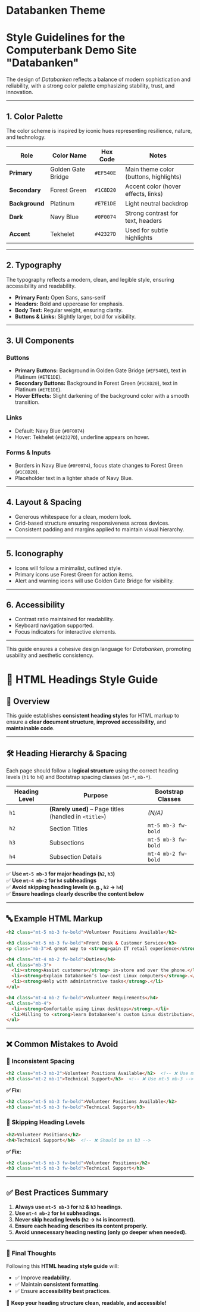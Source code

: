 # Databanken Theme

# Style Guidelines for the Computerbank Demo Site "Databanken"

The design of *Databanken* reflects a balance of modern sophistication and reliability, with a strong color palette emphasizing stability, trust, and innovation.

---

## 1. Color Palette

The color scheme is inspired by iconic hues representing resilience, nature, and technology.

| Role         | Color Name          | Hex Code   | Notes |
|-------------|---------------------|------------|-------|
| **Primary**  | Golden Gate Bridge  | `#EF540E`  | Main theme color (buttons, highlights) |
| **Secondary** | Forest Green       | `#1C8D20`  | Accent color (hover effects, links) |
| **Background** | Platinum          | `#E7E1DE`  | Light neutral backdrop |
| **Dark**      | Navy Blue         | `#0F0074`  | Strong contrast for text, headers |
| **Accent**    | Tekhelet          | `#42327D`  | Used for subtle highlights |

---

## 2. Typography

The typography reflects a modern, clean, and legible style, ensuring accessibility and readability.

- **Primary Font:** Open Sans, sans-serif
- **Headers:** Bold and uppercase for emphasis.
- **Body Text:** Regular weight, ensuring clarity.
- **Buttons & Links:** Slightly larger, bold for visibility.

---

## 3. UI Components

### Buttons

- **Primary Buttons:** Background in Golden Gate Bridge (`#EF540E`), text in Platinum (`#E7E1DE`).
- **Secondary Buttons:** Background in Forest Green (`#1C8D20`), text in Platinum (`#E7E1DE`).
- **Hover Effects:** Slight darkening of the background color with a smooth transition.

### Links

- Default: Navy Blue (`#0F0074`)
- Hover: Tekhelet (`#42327D`), underline appears on hover.

### Forms & Inputs

- Borders in Navy Blue (`#0F0074`), focus state changes to Forest Green (`#1C8D20`).
- Placeholder text in a lighter shade of Navy Blue.

---

## 4. Layout & Spacing

- Generous whitespace for a clean, modern look.
- Grid-based structure ensuring responsiveness across devices.
- Consistent padding and margins applied to maintain visual hierarchy.

---

## 5. Iconography

- Icons will follow a minimalist, outlined style.
- Primary icons use Forest Green for action items.
- Alert and warning icons will use Golden Gate Bridge for visibility.

---

## 6. Accessibility

- Contrast ratio maintained for readability.
- Keyboard navigation supported.
- Focus indicators for interactive elements.

---

This guide ensures a cohesive design language for *Databanken*, promoting usability and aesthetic consistency.


# 📖 HTML Headings Style Guide

## 🎯 Overview
This guide establishes **consistent heading styles** for HTML markup to ensure a **clear document structure**, **improved accessibility**, and **maintainable code**.

---

## 🛠 **Heading Hierarchy & Spacing**
Each page should follow a **logical structure** using the correct heading levels (`h1` to `h4`) and Bootstrap spacing classes (`mt-*`, `mb-*`).

| **Heading Level** | **Purpose** | **Bootstrap Classes** |
|------------------|------------|----------------------|
| `h1` | **(Rarely used)** – Page titles (handled in `<title>`) | _(N/A)_ |
| `h2` | Section Titles | `mt-5 mb-3 fw-bold` |
| `h3` | Subsections | `mt-5 mb-3 fw-bold` |
| `h4` | Subsection Details | `mt-4 mb-2 fw-bold` |

✅ **Use `mt-5 mb-3` for major headings (`h2`, `h3`)**  
✅ **Use `mt-4 mb-2` for `h4` subheadings**  
✅ **Avoid skipping heading levels (e.g., `h2` → `h4`)**  
✅ **Ensure headings clearly describe the content below**

---

## 🔤 **Example HTML Markup**
```html
<h2 class="mt-5 mb-3 fw-bold">Volunteer Positions Available</h2>

<h3 class="mt-5 mb-3 fw-bold">Front Desk & Customer Service</h3>
<p class="mb-3">A great way to <strong>gain IT retail experience</strong>!</p>

<h4 class="mt-4 mb-2 fw-bold">Duties</h4>
<ul class="mb-3">
  <li><strong>Assist customers</strong> in-store and over the phone.</li>
  <li><strong>Explain Databanken’s low-cost Linux computers</strong>.</li>
  <li><strong>Help with administrative tasks</strong>.</li>
</ul>

<h4 class="mt-4 mb-2 fw-bold">Volunteer Requirements</h4>
<ul class="mb-4">
  <li><strong>Comfortable using Linux desktops</strong>.</li>
  <li>Willing to <strong>learn Databanken’s custom Linux distribution</strong>.</li>
</ul>
```

---

## ❌ **Common Mistakes to Avoid**
### 🚫 **Inconsistent Spacing**
```html
<h2 class="mt-3 mb-2">Volunteer Positions Available</h2>  <!-- ❌ Use mt-5 mb-3 instead -->
<h3 class="mt-2 mb-1">Technical Support</h3>  <!-- ❌ Use mt-5 mb-3 -->
```
**✅ Fix:**
```html
<h2 class="mt-5 mb-3 fw-bold">Volunteer Positions Available</h2>
<h3 class="mt-5 mb-3 fw-bold">Technical Support</h3>
```

### 🚫 **Skipping Heading Levels**
```html
<h2>Volunteer Positions</h2>
<h4>Technical Support</h4>  <!-- ❌ Should be an h3 -->
```
**✅ Fix:**
```html
<h2 class="mt-5 mb-3 fw-bold">Volunteer Positions</h2>
<h3 class="mt-5 mb-3 fw-bold">Technical Support</h3>
```

---

## ✅ **Best Practices Summary**
1. **Always use `mt-5 mb-3` for `h2` & `h3` headings.**
2. **Use `mt-4 mb-2` for `h4` subheadings.**
3. **Never skip heading levels (`h2` → `h4` is incorrect).**
4. **Ensure each heading describes its content properly.**
5. **Avoid unnecessary heading nesting (only go deeper when needed).**

---

### 🎯 **Final Thoughts**
Following this **HTML heading style guide** will:
- ✅ Improve **readability**.
- ✅ Maintain **consistent formatting**.
- ✅ Ensure **accessibility best practices**.

🚀 **Keep your heading structure clean, readable, and accessible!**



